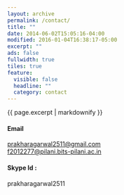 ```yaml
---
layout: archive
permalink: /contact/
title: ""
date: 2014-06-02T15:05:16-04:00
modified: 2016-01-04T16:38:17-05:00
excerpt: ""
ads: false
fullwidth: true
tiles: true
feature:
  visible: false
  headline: ""
  category: contact
---
```


{{ page.excerpt | markdownify }}

#### Email
 [prakharagarwal2511@gmail.com](mailto:prakharagarwal2511@gmail.com) <br>
 [f2012277@pilani.bits-pilani.ac.in](mailto:f2012277@pilani.bits-pilani.ac.in)

#### Skype Id : 
  prakharagarwal2511
